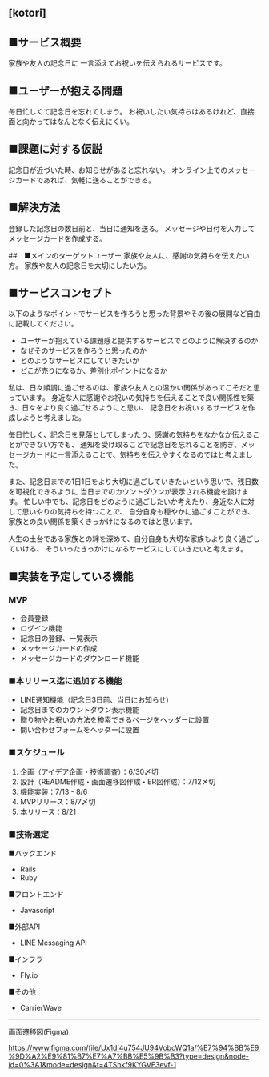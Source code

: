 ## [kotori]


## ■サービス概要
家族や友人の記念日に
一言添えてお祝いを伝えられるサービスです。


## ■ユーザーが抱える問題
毎日忙しくて記念日を忘れてしまう。
お祝いしたい気持ちはあるけれど、直接面と向かってはなんとなく伝えにくい。


## ■課題に対する仮説
記念日が近づいた時、お知らせがあると忘れない。
オンライン上でのメッセージカードであれば、気軽に送ることができる。


## ■解決方法
登録した記念日の数日前と、当日に通知を送る。
メッセージや日付を入力してメッセージカードを作成する。


##　■メインのターゲットユーザー
家族や友人に、感謝の気持ちを伝えたい方。
家族や友人の記念日を大切にしたい方。


## ■サービスコンセプト
以下のようなポイントでサービスを作ろうと思った背景やその後の展開など自由に記載してください。
* ユーザーが抱えている課題感と提供するサービスでどのように解決するのか
* なぜそのサービスを作ろうと思ったのか
* どのようなサービスにしていきたいか
* どこが売りになるか、差別化ポイントになるか

私は、日々順調に過ごせるのは、家族や友人との温かい関係があってこそだと思っています。
身近な人に感謝やお祝いの気持ちを伝えることで良い関係性を築き、日々をより良く過ごせるようにと思い、
記念日をお祝いするサービスを作成しようと考えました。

毎日忙しく、記念日を見落としてしまったり、感謝の気持ちをなかなか伝えることができない方でも、
通知を受け取ることで記念日を忘れることを防ぎ、メッセージカードに一言添えることで、気持ちを伝えやすくなるのではと考えました。

また、記念日までの1日1日をより大切に過ごしていきたいという思いで、残日数を可視化できるように
当日までのカウントダウンが表示される機能を設けます。
忙しい中でも、記念日をどのように過ごしたいか考えたり、身近な人に対して思いやりの気持ちを持つことで、
自分自身も穏やかに過ごすことができ、家族との良い関係を築くきっかけになるのではと思います。

人生の土台である家族との絆を深めて、自分自身も大切な家族もより良く過ごしていける、
そういったきっかけになるサービスにしていきたいと考えます。


## ■実装を予定している機能
### MVP
- 会員登録
- ログイン機能
- 記念日の登録、一覧表示
- メッセージカードの作成
- メッセージカードのダウンロード機能

### ■本リリース迄に追加する機能
- LINE通知機能（記念日3日前、当日にお知らせ）
- 記念日までのカウントダウン表示機能
- 贈り物やお祝いの方法を検索できるページをヘッダーに設置
- 問い合わせフォームをヘッダーに設置


### ■スケジュール
1. 企画（アイデア企画・技術調査）：6/30〆切
2. 設計（README作成・画面遷移図作成・ER図作成）：7/12〆切
3. 機能実装：7/13 - 8/6
4. MVPリリース：8/7〆切
5. 本リリース：8/21


### ■技術選定
■バックエンド
- Rails
- Ruby

■フロントエンド
- Javascript

■外部API
- LINE Messaging API

■インフラ
- Fly.io

■その他
- CarrierWave


---

画面遷移図(Figma)

https://www.figma.com/file/Ux1dI4u754JU94VobcWQ1a/%E7%94%BB%E9%9D%A2%E9%81%B7%E7%A7%BB%E5%9B%B3?type=design&node-id=0%3A1&mode=design&t=4TShkf9KYGVF3evf-1

